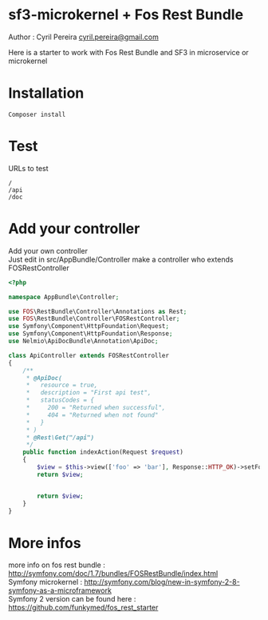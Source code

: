 sf3-microkernel + Fos Rest Bundle
=================================

Author : Cyril Pereira <cyril.pereira@gmail.com>

Here is a starter to work with Fos Rest Bundle and SF3 in microservice or microkernel

# Installation

```
Composer install
```

# Test

URLs to test

```
/
/api
/doc
```

# Add your controller

Add your own controller   
Just edit in src/AppBundle/Controller make a controller who extends FOSRestController

```php
<?php

namespace AppBundle\Controller;

use FOS\RestBundle\Controller\Annotations as Rest;
use FOS\RestBundle\Controller\FOSRestController;
use Symfony\Component\HttpFoundation\Request;
use Symfony\Component\HttpFoundation\Response;
use Nelmio\ApiDocBundle\Annotation\ApiDoc;

class ApiController extends FOSRestController
{
    /**
     * @ApiDoc(
     *   resource = true,
     *   description = "First api test",
     *   statusCodes = {
     *     200 = "Returned when successful",
     *     404 = "Returned when not found"
     *   }
     * )
     * @Rest\Get("/api")
     */
    public function indexAction(Request $request)
    {
        $view = $this->view(['foo' => 'bar'], Response::HTTP_OK)->setFormat('json');
        return $view;


        return $view;
    }
}
```

# More infos

more info on fos rest bundle : http://symfony.com/doc/1.7/bundles/FOSRestBundle/index.html   
Symfony microkernel : http://symfony.com/blog/new-in-symfony-2-8-symfony-as-a-microframework   
Symfony 2 version can be found here : https://github.com/funkymed/fos_rest_starter
